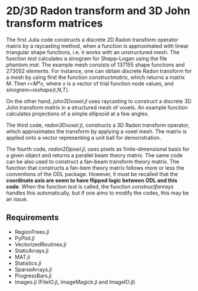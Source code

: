 # 2D/3D Radon transform and 3D John transform matrices
The first Julia code constructs a discrete 2D Radon transform operator matrix by a raycasting method, when a function is approximated with
linear triangular shape functions, i.e. it works with an unstructured mesh.  The function _test_ calculates a sinogram for Shepp–Logan using the file  _phantom.mat_. The example mesh consists of 137155 shape functions and 273052 elements. For instance, one can obtain discrete Radon transform for a mesh by using first the function _constructmatrix_, which returns a matrix _M_. Then _r=M\*x_, where _x_ is a vector of trial function node values, and _sinogram=reshape(r,N,T)_. 

On the other hand, _john3Dvoxel.jl_ uses raycasting to construct a discrete 3D John transform matrix in a structured mesh of voxels. An example function calculates projections of a simple ellipsoid at a few angles. 

The third code, _radon3Dvoxel.jl_, constructs a 3D Radon transform operator, which approximates the transform by applying a voxel mesh. The matrix is applied onto a vector representing a unit ball for demonstration.

The fourth code,  _radon2Dpixel.jl_, uses pixels as finite-dimensional basis for a given object and returns a parallel beam theory matrix. The same code can be also used to construct a fan-beam transform theory matrix. The function that constructs a fan-bem theory matrix follows more or less the conventions of the ODL package. However, it must be recalled that the **coordinate axis are seem to have flipped logic between ODL and this code**. When the function _test_ is called, the function _constructfanrays_ handles this automatically, but if one aims to modify the codes, this may be an issue. 


## Requirements
- RegionTrees.jl
- PyPlot.jl
- VectorizedRoutines.jl 
- StaticArrays.jl
- MAT.jl 
- Statistics.jl
- SparseArrays.jl
- ProgressBars.jl
- Images.jl (FileIO.jl, ImageMagick.jl and ImageIO.jl)


